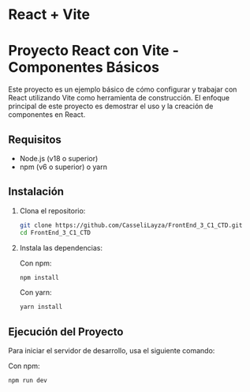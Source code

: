 # React + Vite

# Proyecto React con Vite - Componentes Básicos

Este proyecto es un ejemplo básico de cómo configurar y trabajar con React utilizando Vite como herramienta de construcción. El enfoque principal de este proyecto es demostrar el uso y la creación de componentes en React.

## Requisitos

- Node.js (v18 o superior)
- npm (v6 o superior) o yarn

## Instalación

1. Clona el repositorio:

    ```bash
    git clone https://github.com/CasseliLayza/FrontEnd_3_C1_CTD.git
    cd FrontEnd_3_C1_CTD
    ```

2. Instala las dependencias:

    Con npm:
    ```bash
    npm install
    ```

    Con yarn:
    ```bash
    yarn install
    ```

## Ejecución del Proyecto

Para iniciar el servidor de desarrollo, usa el siguiente comando:

Con npm:
```bash
npm run dev

